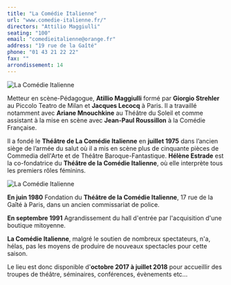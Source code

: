 ```yaml
---
title: "La Comédie Italienne"
url: "www.comedie-italienne.fr/"
directors: "Attilio Maggiulli"
seating: "100"
email: "comedieitalienne@orange.fr"
address: "19 rue de la Gaîté"
phone: "01 43 21 22 22"
fax: ""
arrondissement: 14
---
```


![La Comédie Italienne](../images/14eme/la-comedie-italienne/la-comedie-italienne-1.jpg)

Metteur en scène-Pédagogue, **Atillio Maggiulli** formé par **Giorgio Strehler** au Piccolo Teatro de Milan et **Jacques Lecocq** à Paris. Il a travaillé notamment avec **Ariane Mnouchkine** au Théâtre du Soleil et comme assistant à la mise en scène avec **Jean-Paul Roussillon** à la Comédie Française.

Il a fondé le **Théâtre de La Comédie Italienne** en **juillet 1975** dans l’ancien siège de l’armée du salut où il a mis en scène plus de cinquante pièces de Commedia dell'Arte et de Théâtre Baroque-Fantastique. **Hélène Estrade** est la co-fondatrice du **Théâtre de la Comédie Italienne**, où elle interprète tous les premiers rôles féminins.

![La Comédie Italienne](../images/14eme/la-comedie-italienne/la-comedie-italienne-1.jpg)

**En juin 1980** Fondation du **Théâtre de la Comédie Italienne**, 17 rue de la Gaîté à Paris, dans un ancien commissariat de police.

**En septembre 1991** Agrandissement du hall d'entrée par l'acquisition d'une boutique mitoyenne.

**La Comédie Italienne**, malgré le soutien de nombreux spectateurs, n'a, hélas, pas les moyens de produire de nouveaux spectacles pour cette saison.

Le lieu est donc disponible d'**octobre 2017 à juillet 2018** pour accueillir des troupes de théâtre, séminaires, conférences, évènements etc...


